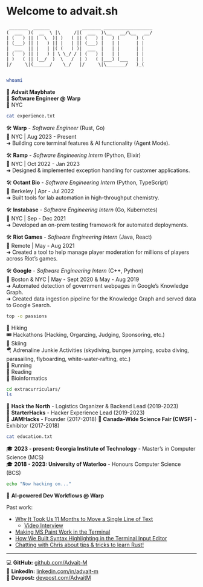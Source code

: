 # Welcome to advait.sh

```
 _______  ______            _______ __________________
(  ___  )(  __  \ |\     /|(  ___  )\__   __/\__   __/
| (   ) || (  \  )| )   ( || (   ) |   ) (      ) (   
| (___) || |   ) || |   | || (___) |   | |      | |   
|  ___  || |   | |( (   ) )|  ___  |   | |      | |   
| (   ) || |   ) | \ \_/ / | (   ) |   | |      | |   
| )   ( || (__/  )  \   /  | )   ( |___) (___   | |   
|/     \|(______/    \_/   |/     \|\_______/   )_(   
                                                      
```

```sh
whoami
```
👋 **Advait Maybhate**  
🚀 **Software Engineer @ Warp**  
📍 NYC

```sh
cat experience.txt
```
🛠️ **Warp** - *Software Engineer* (Rust, Go)  
📍 NYC | Aug 2023 - Present  
➜ Building core terminal features & AI functionality (Agent Mode).  

🛠️ **Ramp** - *Software Engineering Intern* (Python, Elixir)  
📍 NYC | Oct 2022 - Jan 2023  
➜ Designed & implemented exception handling for customer applications.  

🛠️ **Octant Bio** - *Software Engineering Intern* (Python, TypeScript)  
📍 Berkeley | Apr - Jul 2022  
➜ Built tools for lab automation in high-throughput chemistry.  

🛠️ **Instabase** - *Software Engineering Intern* (Go, Kubernetes)  
📍 NYC | Sep - Dec 2021  
➜ Developed an on-prem testing framework for automated deployments.  

🛠️ **Riot Games** - *Software Engineering Intern* (Java, React)  
📍 Remote | May - Aug 2021  
➜ Created a tool to help manage player moderation for millions of players across Riot’s games.

🛠️ **Google** - *Software Engineering Intern* (C++, Python)  
📍 Boston & NYC | May - Sept 2020 & May - Aug 2019  
➜ Automated detection of government webpages in Google’s Knowledge Graph.  
➜ Created data ingestion pipeline for the Knowledge Graph and served data to Google Search.

```sh
top -o passions
```
🥾 Hiking  
🎟️ Hackathons (Hacking, Organzing, Judging, Sponsoring, etc.)  
🎿 Skiing  
🪂 Adrenaline Junkie Activities (skydiving, bungee jumping, scuba diving, parasailing, flyboarding, white-water-rafting, etc.)  
🏃 Running  
📖 Reading  
🧬 Bioinformatics  

```sh
cd extracurriculars/
ls
```
📌 **Hack the North** - Logistics Organizer & Backend Lead (2019-2023)  
📌 **StarterHacks** - Hacker Experience Lead (2019-2023)  
📌 **JAMHacks** - Founder (2017-2018)
📌 **Canada-Wide Science Fair (CWSF)** - Exhibitor (2017-2018)

```sh
cat education.txt
```
🎓 **2023 - present: Georgia Institute of Technology** - Master’s in Computer Science (MCS)  
🎓 **2018 - 2023: University of Waterloo** - Honours Computer Science (BCS)

```sh
echo "Now hacking on..."
```
🚀 **AI-powered Dev Workflows @ Warp**  

Past work:
- [Why It Took Us 11 Months to Move a Single Line of Text](https://www.warp.dev/blog/why-it-took-us-11-months-to-move-a-single-line-of-text)
  - [Video Interview](https://www.youtube.com/watch?v=-eNyi7Zaqxg)
- [Making MS Paint Work in the Terminal](https://www.warp.dev/blog/making-ms-paint-work-in-the-terminal)
- [How We Built Syntax Highlighting in the Terminal Input Editor](https://www.warp.dev/blog/how-built-syntax-highlighting-terminal-input-editor)
- [Chatting with Chris about tips & tricks to learn Rust!](https://www.youtube.com/watch?v=g017GMadTLA)


---
💻 **GitHub:** [github.com/Advait-M](https://github.com/Advait-M)  
📝 **LinkedIn:** [linkedin.com/in/advait-m](https://www.linkedin.com/in/advait-m/)  
📖 **Devpost:** [devpost.com/AdvaitM](https://devpost.com/AdvaitM)  

